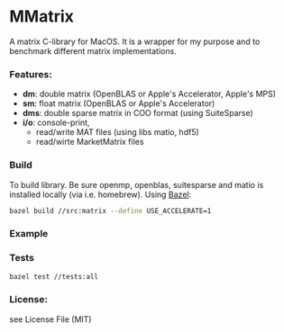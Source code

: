 # MMatrix

A matrix C-library for MacOS. It is a wrapper for my purpose and to benchmark different matrix implementations.

### Features:
- **dm**: double matrix (OpenBLAS or Apple's Accelerator, Apple's MPS)
- **sm**: float matrix (OpenBLAS or Apple's Accelerator)
- **dms**: double sparse matrix in COO format (using SuiteSparse)
- **i/o**: console-print, 
  - read/write MAT files (using libs matio, hdf5)
  - read/wirte MarketMatrix files


### Build
To build library. Be sure openmp, openblas, suitesparse and matio is installed locally (via i.e. homebrew). Using [Bazel](https://bazel.build/):

```bash
bazel build //src:matrix --define USE_ACCELERATE=1  
```

### Example


### Tests
```bash
bazel test //tests:all
```

### License:
see License File (MIT)